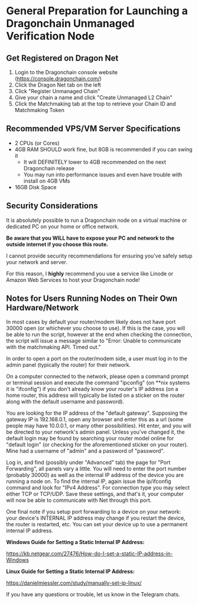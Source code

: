 # General Preparation for Launching a Dragonchain Unmanaged Verification Node

## Get Registered on Dragon Net

1. Login to the Dragonchain console website (https://console.dragonchain.com/)
2. Click the Dragon Net tab on the left
3. Click "Register Unmanaged Chain"
4. Give your chain a name and click "Create Unmanaged L2 Chain"
5. Click the Matchmaking tab at the top to retrieve your Chain ID and Matchmaking Token 

## Recommended VPS/VM Server Specifications
- 2 CPUs (or Cores)
- 4GB RAM SHOULD work fine, but 8GB is recommended if you can swing it
  - It will DEFINITELY lower to 4GB recommended on the next Dragonchain release
  - You may run into performance issues and even have trouble with install on 4GB VMs
- 16GB Disk Space

## Security Considerations
It is absolutely possible to run a Dragonchain node on a virtual machine or dedicated PC on your home or office network. 

**Be aware that you WILL have to expose your PC and network to the outside internet if you choose this route.**

I cannot provide security recommendations for ensuring you've safely setup your network and server. 

For this reason, I **highly** recommend you use a service like Linode or Amazon Web Services to host your Dragonchain node!

## Notes for Users Running Nodes on Their Own Hardware/Network

In most cases by default your router/modem likely does not have port 30000 open (or whichever you choose to use). If this is the case, you will be able to run the script, however at the end when checking the connection, the script will issue a message similar to "Error: Unable to communicate with the matchmaking API. Timed out." 

In order to open a port on the router/modem side, a user must log in to the admin panel (typically the router) for their network. 

On a computer connected to the network, please open a command prompt or terminal session and execute the command "ipconfig" (on \*\*nix systems it is "ifconfig") if you don't already know your router's IP address (on a home router, this address will typically be listed on a sticker on the router along with the default username and password).

You are looking for the IP address of the "default gateway". Supposing the gateway IP is 192.168.0.1, open any browser and enter this as a url (some people may have 10.0.0.1, or many other possibilities).  Hit enter, and you will be directed to your network's admin panel. Unless you've changed it, the default login may be found by searching your router model online for "default login" (or checking for the aforementioned sticker on your router). Mine had a username of "admin" and a password of "password". 

Log in, and find (possibly under "Advanced" tab) the page for "Port Forwarding", all panels vary a little. You will need to enter the port number (probably 30000) as well as the internal IP address of the device you are running a node on. To find the internal IP, again issue the ip/ifconfig command and look for "IPv4 Address". For connection type you may select either TCP or TCP/UDP. Save these settings, and that's it, your computer will now be able to communicate with Net through this port.

One final note if you setup port forwarding to a device on your network: your device's INTERNAL IP address may change if you restart the device, the router is restarted, etc. You can set your device up to use a permanent internal IP address. 

**Windows Guide for Setting a Static Internal IP Address:**

https://kb.netgear.com/27476/How-do-I-set-a-static-IP-address-in-Windows

**Linux Guide for Setting a Static Internal IP Address:**

https://danielmiessler.com/study/manually-set-ip-linux/

If you have any questions or trouble, let us know in the Telegram chats.
